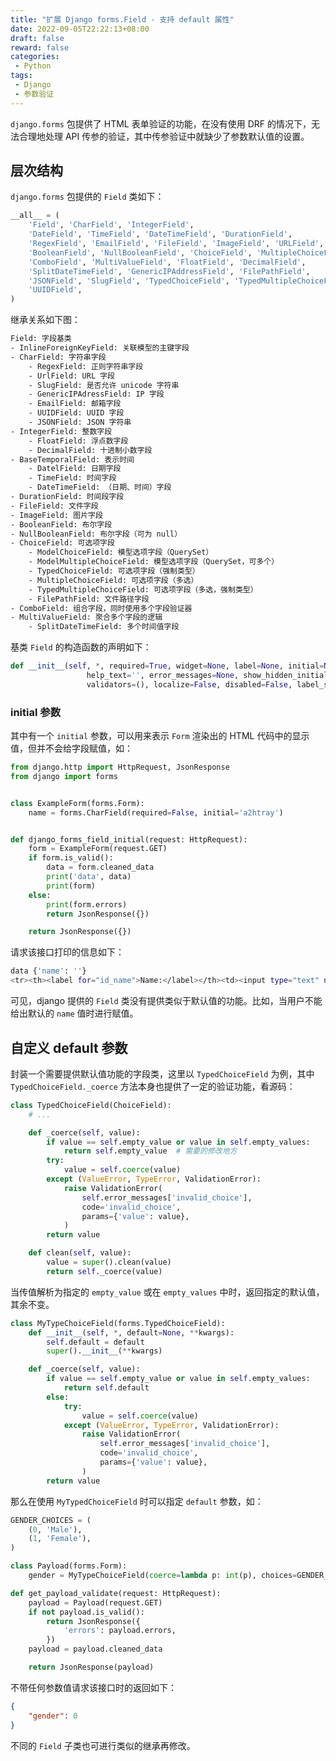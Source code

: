 ```yaml
---
title: "扩展 Django forms.Field - 支持 default 属性"
date: 2022-09-05T22:22:13+08:00
draft: false
reward: false
categories:
 - Python
tags:
 - Django
 - 参数验证
---
```


`django.forms` 包提供了 HTML 表单验证的功能，在没有使用 DRF 的情况下，无法合理地处理 API 传参的验证，其中传参验证中就缺少了参数默认值的设置。

## 层次结构

`django.forms` 包提供的 `Field` 类如下：

```python
__all__ = (
    'Field', 'CharField', 'IntegerField',
    'DateField', 'TimeField', 'DateTimeField', 'DurationField',
    'RegexField', 'EmailField', 'FileField', 'ImageField', 'URLField',
    'BooleanField', 'NullBooleanField', 'ChoiceField', 'MultipleChoiceField',
    'ComboField', 'MultiValueField', 'FloatField', 'DecimalField',
    'SplitDateTimeField', 'GenericIPAddressField', 'FilePathField',
    'JSONField', 'SlugField', 'TypedChoiceField', 'TypedMultipleChoiceField',
    'UUIDField',
)
```

继承关系如下图：

```bash
Field: 字段基类
- InlineForeignKeyField: 关联模型的主键字段
- CharField: 字符串字段
	- RegexField: 正则字符串字段
	- UrlField: URL 字段
	- SlugField: 是否允许 unicode 字符串
	- GenericIPAdressField: IP 字段
	- EmailField: 邮箱字段
	- UUIDField: UUID 字段
	- JSONField: JSON 字符串
- IntegerField: 整数字段
	- FloatField: 浮点数字段
	- DecimalField: 十进制小数字段
- BaseTemporalField: 表示时间
	- DatelField: 日期字段
	- TimeField: 时间字段
	- DateTimeField: （日期、时间）字段
- DurationField: 时间段字段
- FileField: 文件字段
- ImageField: 图片字段
- BooleanField: 布尔字段
- NullBooleanField: 布尔字段（可为 null）
- ChoiceField: 可选项字段
	- ModelChoiceField: 模型选项字段（QuerySet）
	- ModelMultipleChoiceField: 模型选项字段（QuerySet，可多个）
	- TypedChoiceField: 可选项字段（强制类型）
	- MultipleChoiceField: 可选项字段（多选）
	- TypedMultipleChoiceField: 可选项字段（多选，强制类型）
	- FilePathField: 文件路径字段
- ComboField: 组合字段，同时使用多个字段验证器
- MultiValueField: 聚合多个字段的逻辑
	- SplitDateTimeField: 多个时间值字段
```

基类 `Field` 的构造函数的声明如下：

```python
def __init__(self, *, required=True, widget=None, label=None, initial=None,
                 help_text='', error_messages=None, show_hidden_initial=False,
                 validators=(), localize=False, disabled=False, label_suffix=None):
```

### initial 参数

其中有一个 `initial` 参数，可以用来表示 `Form` 渲染出的 HTML 代码中的显示值，但并不会给字段赋值，如：

```python
from django.http import HttpRequest, JsonResponse
from django import forms


class ExampleForm(forms.Form):
    name = forms.CharField(required=False, initial='a2htray')


def django_forms_field_initial(request: HttpRequest):
    form = ExampleForm(request.GET)
    if form.is_valid():
        data = form.cleaned_data
        print('data', data)
        print(form)
    else:
        print(form.errors)
        return JsonResponse({})

    return JsonResponse({})
```

请求该接口打印的信息如下：

```bash
data {'name': ''}
<tr><th><label for="id_name">Name:</label></th><td><input type="text" name="name" id="id_name"></td></tr>
```

可见，django 提供的 `Field` 类没有提供类似于默认值的功能。比如，当用户不能给出默认的 `name` 值时进行赋值。

## 自定义 default 参数

封装一个需要提供默认值功能的字段类，这里以 `TypedChoiceField` 为例，其中 `TypedChoiceField._coerce` 方法本身也提供了一定的验证功能，看源码：

```python
class TypedChoiceField(ChoiceField):
	# ...

    def _coerce(self, value):
        if value == self.empty_value or value in self.empty_values:
            return self.empty_value  # 需要的修改地方
        try:
            value = self.coerce(value)
        except (ValueError, TypeError, ValidationError):
            raise ValidationError(
                self.error_messages['invalid_choice'],
                code='invalid_choice',
                params={'value': value},
            )
        return value

    def clean(self, value):
        value = super().clean(value)
        return self._coerce(value)
```

当传值解析为指定的 `empty_value` 或在 `empty_values` 中时，返回指定的默认值，其余不变。

```python
class MyTypeChoiceField(forms.TypedChoiceField):
    def __init__(self, *, default=None, **kwargs):
        self.default = default
        super().__init__(**kwargs)

    def _coerce(self, value):
        if value == self.empty_value or value in self.empty_values:
            return self.default
        else:
            try:
                value = self.coerce(value)
            except (ValueError, TypeError, ValidationError):
                raise ValidationError(
                    self.error_messages['invalid_choice'],
                    code='invalid_choice',
                    params={'value': value},
                )
        return value
```

那么在使用 `MyTypedChoiceField` 时可以指定 `default` 参数，如：

```python
GENDER_CHOICES = (
    (0, 'Male'),
    (1, 'Female'),
)

class Payload(forms.Form):
    gender = MyTypeChoiceField(coerce=lambda p: int(p), choices=GENDER_CHOICES, required=False, default=0)

def get_payload_validate(request: HttpRequest):
    payload = Payload(request.GET)
    if not payload.is_valid():
        return JsonResponse({
            'errors': payload.errors,
        })
    payload = payload.cleaned_data

    return JsonResponse(payload)
```

不带任何参数值请求该接口时的返回如下：

```json
{
    "gender": 0
}
```

不同的 `Field` 子类也可进行类似的继承再修改。